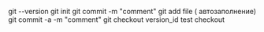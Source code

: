 git --version
git init
git commit -m "comment"
git add file 
(<tab> автозаполнение)
git commit -a -m "comment"
git checkout version_id
test checkout